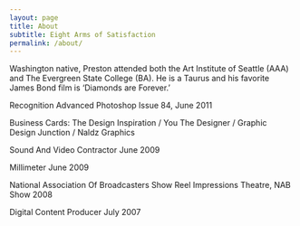 ```yaml
---
layout: page
title: About
subtitle: Eight Arms of Satisfaction
permalink: /about/
---
```


Washington native, Preston attended both the Art Institute of Seattle (AAA) and The Evergreen State College (BA). He is a Taurus and his favorite James Bond film is ‘Diamonds are Forever.’

Recognition
Advanced Photoshop Issue 84, June 2011

Business Cards: The Design Inspiration / You The Designer / Graphic Design Junction / Naldz Graphics

Sound And Video Contractor June 2009

Millimeter June 2009

National Association Of Broadcasters Show Reel Impressions Theatre, NAB Show 2008

Digital Content Producer July 2007

